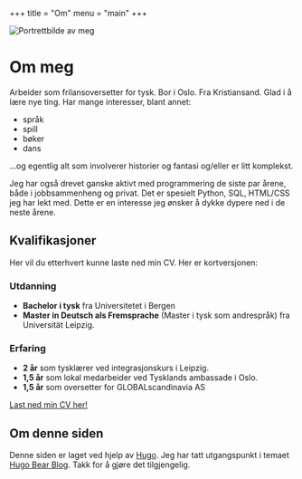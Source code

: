 +++
title = "Om"
menu = "main"
+++

![Portrettbilde av meg](/images/om.jpg)

# Om meg
Arbeider som frilansoversetter for tysk. Bor i Oslo. Fra Kristiansand. Glad i å lære nye ting. Har mange interesser, blant annet:

* språk
* spill
* bøker
* dans

…og egentlig alt som involverer historier og fantasi og/eller er litt komplekst.

Jeg har også drevet ganske aktivt med programmering de siste par årene, både i jobbsammenheng og privat. Det er spesielt Python, SQL, HTML/CSS jeg har lekt med. Dette er en interesse jeg ønsker å dykke dypere ned i de neste årene.

## Kvalifikasjoner
Her vil du etterhvert kunne laste ned min CV. Her er kortversjonen:

### Utdanning
* **Bachelor i tysk** fra Universitetet i Bergen
* **Master in Deutsch als Fremsprache** (Master i tysk som andrespråk) fra Universität Leipzig.

### Erfaring
* **2 år** som tysklærer ved integrasjonskurs i Leipzig.
* **1,5 år** som lokal medarbeider ved Tysklands ambassade i Oslo.
* **1,5 år** som oversetter for GLOBALscandinavia AS  

[Last ned min CV her!](#)

## Om denne siden
Denne siden er laget ved hjelp av [Hugo](https://gohugo.io/). Jeg har tatt utgangspunkt i temaet [Hugo Bear Blog](https://github.com/Jazzex/hugo-bearblog). Takk for å gjøre det tilgjengelig.
